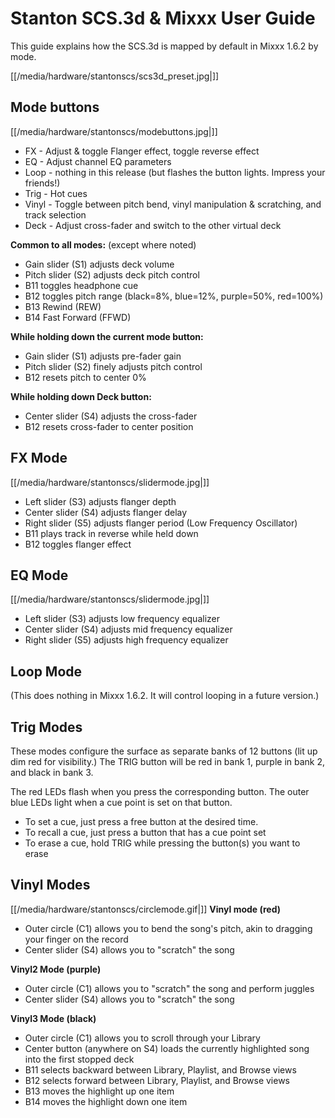 # Stanton SCS.3d & Mixxx User Guide

This guide explains how the SCS.3d is mapped by default in Mixxx 1.6.2
by mode.

[[/media/hardware/stantonscs/scs3d_preset.jpg|]]

## Mode buttons

[[/media/hardware/stantonscs/modebuttons.jpg|]]

  - FX - Adjust & toggle Flanger effect, toggle reverse effect
  - EQ - Adjust channel EQ parameters
  - Loop - nothing in this release (but flashes the button lights.
    Impress your friends\!)
  - Trig - Hot cues
  - Vinyl - Toggle between pitch bend, vinyl manipulation & scratching,
    and track selection
  - Deck - Adjust cross-fader and switch to the other virtual deck

**Common to all modes:** (except where noted)

  - Gain slider (S1) adjusts deck volume
  - Pitch slider (S2) adjusts deck pitch control
  - B11 toggles headphone cue
  - B12 toggles pitch range (black=8%, blue=12%, purple=50%, red=100%)
  - B13 Rewind (REW)
  - B14 Fast Forward (FFWD)

**While holding down the current mode button:**

  - Gain slider (S1) adjusts pre-fader gain
  - Pitch slider (S2) finely adjusts pitch control
  - B12 resets pitch to center 0%

**While holding down Deck button:**

  - Center slider (S4) adjusts the cross-fader
  - B12 resets cross-fader to center position

## FX Mode

[[/media/hardware/stantonscs/slidermode.jpg|]]

  - Left slider (S3) adjusts flanger depth
  - Center slider (S4) adjusts flanger delay
  - Right slider (S5) adjusts flanger period (Low Frequency Oscillator)
  - B11 plays track in reverse while held down
  - B12 toggles flanger effect

## EQ Mode

[[/media/hardware/stantonscs/slidermode.jpg|]]

  - Left slider (S3) adjusts low frequency equalizer
  - Center slider (S4) adjusts mid frequency equalizer
  - Right slider (S5) adjusts high frequency equalizer

## Loop Mode

(This does nothing in Mixxx 1.6.2. It will control looping in a future
version.)

## Trig Modes

These modes configure the surface as separate banks of 12 buttons (lit
up dim red for visibility.) The TRIG button will be red in bank 1,
purple in bank 2, and black in bank 3.

The red LEDs flash when you press the corresponding button. The outer
blue LEDs light when a cue point is set on that button.

  - To set a cue, just press a free button at the desired time.
  - To recall a cue, just press a button that has a cue point set
  - To erase a cue, hold TRIG while pressing the button(s) you want to
    erase

## Vinyl Modes

[[/media/hardware/stantonscs/circlemode.gif|]] **Vinyl mode (red)**

  - Outer circle (C1) allows you to bend the song's pitch, akin to
    dragging your finger on the record
  - Center slider (S4) allows you to "scratch" the song

**Vinyl2 Mode (purple)**

  - Outer circle (C1) allows you to "scratch" the song and perform
    juggles
  - Center slider (S4) allows you to "scratch" the song

**Vinyl3 Mode (black)**

  - Outer circle (C1) allows you to scroll through your Library
  - Center button (anywhere on S4) loads the currently highlighted song
    into the first stopped deck
  - B11 selects backward between Library, Playlist, and Browse views
  - B12 selects forward between Library, Playlist, and Browse views
  - B13 moves the highlight up one item
  - B14 moves the highlight down one item
